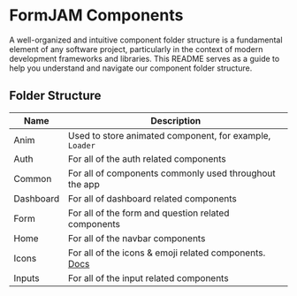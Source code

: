 # FormJAM Components

A well-organized and intuitive component folder structure is a fundamental element of any software project, particularly in the context of modern development frameworks and libraries. This README serves as a guide to help you understand and navigate our component folder structure.

## Folder Structure

| Name      | Description                                                                |
| --------- | -------------------------------------------------------------------------- |
| Anim      | Used to store animated component, for example, `Loader`                    |
| Auth      | For all of the auth related components                                     |
| Common    | For all of components commonly used throughout the app                     |
| Dashboard | For all of dashboard related components                                    |
| Form      | For all of the form and question related components                        |
| Home      | For all of the navbar components                                           |
| Icons     | For all of the icons & emoji related components. [Docs](./icons/README.md) |
| Inputs    | For all of the input related components                                    |
